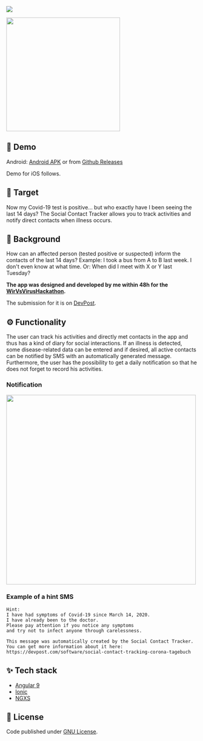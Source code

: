 ![](https://i.ibb.co/TvcGSNx/github.png)

<a href="https://wirvsvirushackathon.org/">
  <img src="https://i.ibb.co/ZzG24xB/Logo-Projekt-01.png" width="300px" height="auto">
</a>

## 📱 Demo
Android:
[Android APK](https://drive.google.com/open?id=1yHNAtayV3Q0zx_YLJMP8LQunQYg8Rd7J)
or from [Github Releases](https://github.com/tgrassl/Covid19-Social-Contact-Tracker/releases/tag/1.0.1)

Demo for iOS follows.

## 🎯 Target
Now my Covid-19 test is positive... but who exactly have I been seeing the last 14 days? 
The Social Contact Tracker allows you to track activities and notify direct contacts when illness occurs. 

## 💭 Background
How can an affected person (tested positive or suspected) inform the contacts of the last 14 days? Example: I took a bus from A to B last week. I don't even know at what time. Or: When did I meet with X or Y last Tuesday?

**The app was designed and developed by me within 48h for the [WirVsVirusHackathon](https://wirvsvirushackathon.org/).**

The submission for it is on [DevPost](https://devpost.com/software/social-contact-tracking-corona-tagebuch).

## ⚙ Functionality 
The user can track his activities and directly met contacts in the app and thus has a kind of diary for social interactions. If an illness is detected, some disease-related data can be entered and if desired, all active contacts can be notified by SMS with an automatically generated message.
Furthermore, the user has the possibility to get a daily notification so that he does not forget to record his activities.

### Notification
<img src="https://i.ibb.co/M9QrPd0/notify.png" width="500px" height="auto">

### Example of a hint SMS
```
Hint:
I have had symptoms of Covid-19 since March 14, 2020.
I have already been to the doctor.
Please pay attention if you notice any symptoms 
and try not to infect anyone through carelessness.

This message was automatically created by the Social Contact Tracker.
You can get more information about it here: https://devpost.com/software/social-contact-tracking-corona-tagebuch
```

## ✨ Tech stack
- [Angular 9](http://angular.io/)
- [Ionic](https://ionicframework.com/)
- [NGXS](https://www.ngxs.io/)

## 📃 License
Code published under [GNU License](https://github.com/tgrassl/Covid19-Social-Contact-Tracker/blob/master/LICENSE).
